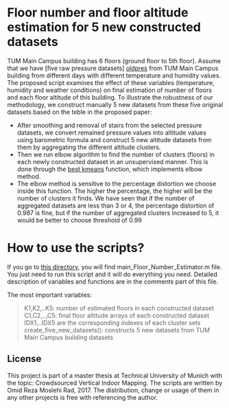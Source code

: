 # Floor number and floor altitude estimation for 5 new constructed datasets

TUM Main Campus building has 6 floors (ground floor to 5th floor). Assume that we have [five raw pressure datasets] [oldpres] from TUM Main Campus building from different days with different temperature and humidity values. The proposed script examines the effect of these variables (temperature, humidity and weather conditions) on final estimation of number of floors and each floor altitude of this building.
To illustrate the robustness of our methodology, we construct manually 5 new datasets from these five original datasets based on the teble in the proposed paper:

- After smoothing and removal of stairs from the selected pressure datasets, we convert remained pressure values into altitude values using barometric formula and construct 5 new altitude datasets from them by aggregating the different altitude clusters. 
- Then we run elbow algorithm to find the number of clusters (floors) in each newly constructed dataset in an unsupervised manner. This is done through the [best kmeans][bestkm] function, which implements elbow method.
- The elbow method is sensitive to the percentage distortion we choose inside this function. The higher the percentage, the higher will be the number of clusters it finds. We have seen that if the number of aggregated datasets are less than 3 or 4, the percentage distortion of 0.987 is fine, but if the number of aggregated clusters increased to 5, it would be better to choose threshold of 0.99

# How to use the scripts? 
If you go to [this directory][mainFol], you will find main_Floor_Number_Estimator.m file. You just need to run this script and it will do everything you need. Detailed description of variables and functions are in the comments part of this file.

The most important variables:
>  K1,K2,..K5: number of estimated floors in each constructed dataset
>  C1,C2,..,C5: final floor altitude arrays of each constructed dataset
>  IDX1,..IDX5 are the corresponding indexes of each cluster sets 
> create_five_new_datasets(): constructs 5 new datasets from TUM Main Campus building datasets

License
----

This project is part of a master thesis at Technical University of Munich with the topic: Crowdsourced Vertical Indoor Mapping. The scripts are written by Omid Reza Moslehi Rad, 2017. The distribution, change or usage of them in any other projects is free with referencing the author.




   [dill]: <https://github.com/omidrad2017/Crowdsourced-vertical-indoor-mapping/tree/master/01-OITransition/TransitionCode>
   [oldpres]:<https://github.com/omidrad2017/Crowdsourced-vertical-indoor-mapping/tree/master/02-FloorNumberEstimation/01-Floor-Number-Estimation-For-FiveConstructedDatasets/FiveOriginalPressureDatasets>
  [bestkm]:<https://github.com/omidrad2017/Crowdsourced-vertical-indoor-mapping/blob/master/02-FloorNumberEstimation/01-Floor-Number-Estimation-For-FiveConstructedDatasets/best_kmeans.m>
  [mainFol]:<https://github.com/omidrad2017/Crowdsourced-vertical-indoor-mapping/tree/master/02-FloorNumberEstimation/01-Floor-Number-Estimation-For-FiveConstructedDatasets>